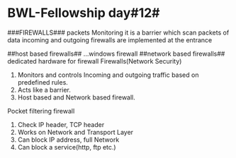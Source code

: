# BWL-Fellowship day#12#

###FIREWALLS###
packets Monitoring
it is a barrier which scan packets of data incoming and outgoing
firewalls are implemented at the entrance 

##host based firewalls##
...windows firewall
 ##network based firewalls##
 dedicated hardware for firewall
 Firewalls(Network Security)                                              
1) Monitors and controls Incoming and outgoing traffic based on predefined rules.
2) Acts like a barrier.
3) Host based and Network based firewall.

Pocket filtering firewall
1) Check IP header, TCP header
2) Works on Network and Transport Layer
3) Can block IP address, full Network
4) Can block a service(http, ftp etc.)
